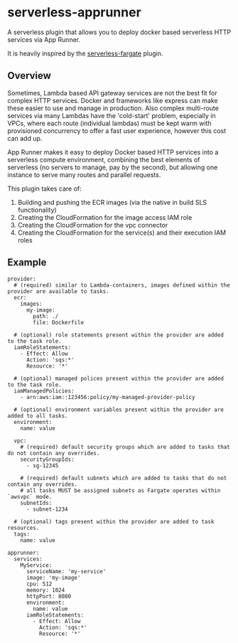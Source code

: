 # serverless-apprunner

A serverless plugin that allows you to deploy docker based serverless HTTP services via App Runner.

It is heavily inspired by the [serverless-fargate](https://github.com/eddmann/serverless-fargate) plugin.

## Overview

Sometimes, Lambda based API gateway services are not the best fit for complex HTTP services. Docker and frameworks like express can make these easier to use and manage in production. Also complex multi-route services via many Lambdas have the 'cold-start' problem, especially in VPCs, where each route (individual lambdas) must be kept warm with provisioned concurrency to offer a fast user experience, however this cost can add up.

App Runner makes it easy to deploy Docker based HTTP services into a serverless compute environment, combining the best elements of serverless (no servers to manage, pay by the second), but allowing one instance to serve many routes and parallel requests.

This plugin takes care of:

1. Building and pushing the ECR images (via the native in build SLS functionality)
2. Creating the CloudFormation for the image access IAM role
3. Creating the CloudFormation for the vpc connector
4. Creating the CloudFormation for the service(s) and their execution IAM roles

## Example

```
provider:
  # (required) similar to Lambda-containers, images defined within the provider are available to tasks.
  ecr:
    images:
      my-image:
        path: ./
        file: Dockerfile

  # (optional) role statements present within the provider are added to the task role.
  iamRoleStatements:
    - Effect: Allow
      Action: 'sqs:*'
      Resource: '*'

  # (optional) managed polices present within the provider are added to the task role.
  iamManagedPolicies:
    - arn:aws:iam::123456:policy/my-managed-provider-policy

  # (optional) environment variables present within the provider are added to all tasks.
  environment:
    name: value

  vpc:
    # (required) default security groups which are added to tasks that do not contain any overrides.
    securityGroupIds:
      - sg-12345

    # (required) default subnets which are added to tasks that do not contain any overrides.
    # all tasks MUST be assigned subnets as Fargate operates within `awsvpc` mode.
    subnetIds:
      - subnet-1234

  # (optional) tags present within the provider are added to task resources.
  tags:
    name: value

apprunner:
  services:
    MyService:
      serviceName: 'my-service'
      image: 'my-image'
      cpu: 512
      memory: 1024
      httpPort: 8080
      environment:
        name: value
      iamRoleStatements:
        - Effect: Allow
          Action: 'sqs:*'
          Resource: '*'
```
